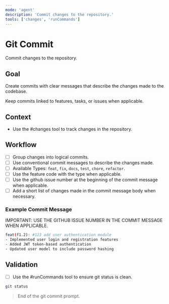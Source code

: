 ```yaml
---
mode: 'agent'
description: 'Commit changes to the repository.'
tools: ['changes', 'runCommands']
---
```


# Git Commit

Commit changes to the repository.

## Goal

Create commits with clear messages that describe the changes made to the codebase.

Keep commits linked to features, tasks, or issues when applicable.

## Context

- Use the #changes tool to track changes in the repository.

## Workflow

- [ ] Group changes into logical commits.
- [ ] Use conventional commit messages to describe the changes made.
- [ ] Available Types: `feat`, `fix`, `docs`, `test`, `chore`, `refactor`.
- [ ] Use the feature code with the type when applicable.
- [ ] Use the github issue number at the beginning of the commit message when applicable.
- [ ] Add a short list of changes made in the commit message body when necessary.

### Example Commit Message

IMPORTANT: USE THE GITHUB ISSUE NUMBER IN THE COMMIT MESSAGE WHEN APPLICABLE.

```bash
feat(f1.2): #123 add user authentication module 
- Implemented user login and registration features
- Added JWT token-based authentication
- Updated user model to include password hashing
```

## Validation

- [ ] Use the #runCommands tool to ensure git status is clean.

```bash
git status
```

> End of the git commit prompt.
